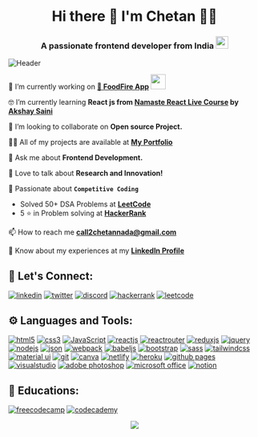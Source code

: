 <h1 align='center'>
  Hi there 👋 I'm Chetan 👨‍💻
</h1>

<h3 align='center'>
  A passionate frontend developer from India <img src="https://raw.githubusercontent.com/stevenrskelton/flag-icon/master/png/16/country-4x3/in.png" width="25">
</h3>
<div align='center'>
  <img src="https://komarev.com/ghpvc/?username=chetannada&style=flat-square&color=blue" alt=""/>
</div>

<img src="https://media.licdn.com/dms/image/D4D16AQHBayzTuZistw/profile-displaybackgroundimage-shrink_350_1400/0/1672217467531?e=1677715200&v=beta&t=lghifr8zmg5hZzMe81ip81oZ3BTzUTT0ntCvyjeScpY" alt="Header"/>
<br/>

🔭 I’m currently working on **[🚀 FoodFire App](https://foodfire-app.netlify.app/)** <img src="https://media.giphy.com/media/WUlplcMpOCEmTGBtBW/giphy.gif" width="30">

:nerd_face: I’m currently learning **React js from [Namaste React Live Course](https://learn.namastedev.com/courses/namaste-react-live) by [Akshay Saini](https://www.linkedin.com/in/akshaymarch7/)**

👯 I’m looking to collaborate on **Open source Project.**

👨‍💻 All of my projects are available at **[My Portfolio](https://chetannada.netlify.app/)**

💬 Ask me about **Frontend Development.**

🚀 Love to talk about **Research and Innovation!**

:muscle: Passionate about **`Competitive Coding`** <br>
- Solved 50+ DSA Problems at **[LeetCode](https://leetcode.com/chetannada/)**
- 5 :star: in Problem solving at **[HackerRank](https://www.hackerrank.com/chetannada)**


📫 How to reach me **call2chetannada@gmail.com**

📄 Know about my experiences at my **[LinkedIn Profile](https://linkedin.com/in/chetannada)**

## 🔗 Let's Connect:
[![linkedin](https://img.shields.io/badge/LinkedIn-0077B5?style=for-the-badge&logo=linkedin&logoColor=white)](https://www.linkedin.com/in/chetannada/)
[![twitter](https://img.shields.io/badge/Twitter-1DA1F2?style=for-the-badge&logo=twitter&logoColor=white)](https://twitter.com/chetannada)
[![discord](https://img.shields.io/badge/Discord-5865F2?style=for-the-badge&logo=discord&logoColor=white)](https://discordapp.com/users/916005177838956555)
[![hackerrank](https://img.shields.io/badge/-Hackerrank-2EC866?style=for-the-badge&logo=HackerRank&logoColor=white)](https://www.hackerrank.com/chetannada)
[![leetcode](https://img.shields.io/badge/-LeetCode-FFA116?style=for-the-badge&logo=LeetCode&logoColor=black)](https://www.leetcode.com/chetannada)

## ⚙ Languages and Tools:
[![html5](https://img.shields.io/badge/HTML5-E34F26?style=for-the-badge&logo=html5&logoColor=white)](https://www.w3.org/html/)
[![css3](https://img.shields.io/badge/CSS3-1572B6?style=for-the-badge&logo=css3&logoColor=white)](https://www.w3schools.com/css/)
[![JavaScript](https://img.shields.io/badge/JavaScript-323330?style=for-the-badge&logo=javascript&logoColor=F7DF1E)](https://developer.mozilla.org/en-US/docs/Web/JavaScript)
[![reactjs](https://img.shields.io/badge/React-20232A?style=for-the-badge&logo=react&logoColor=61DAFB)](https://reactjs.org/)
[![reactrouter](https://img.shields.io/badge/React_Router-CA4245?style=for-the-badge&logo=react-router&logoColor=white)](https://reactrouter.com/en/main)
[![reduxjs](https://img.shields.io/badge/Redux-593D88?style=for-the-badge&logo=redux&logoColor=white)](https://redux.js.org)
[![jquery](https://img.shields.io/badge/jQuery-0769AD?style=for-the-badge&logo=jquery&logoColor=white)](https://jquery.com/)
[![nodejs](https://img.shields.io/badge/Node.js-339933?style=for-the-badge&logo=nodedotjs&logoColor=white)](https://nodejs.org)
[![json](https://img.shields.io/badge/json-5E5C5C?style=for-the-badge&logo=json&logoColor=white)](https://www.json.org/)
[![webpack](https://img.shields.io/badge/Webpack-8DD6F9?style=for-the-badge&logo=Webpack&logoColor=white)](https://webpack.js.org)
[![babeljs](https://img.shields.io/badge/Babel-F9DC3E?style=for-the-badge&logo=babel&logoColor=white)](https://babeljs.io/)
[![bootstrap](https://img.shields.io/badge/Bootstrap-563D7C?style=for-the-badge&logo=bootstrap&logoColor=white)](https://getbootstrap.com)
[![sass](https://img.shields.io/badge/Sass-CC6699?style=for-the-badge&logo=sass&logoColor=white)](https://sass-lang.com)
[![tailwindcss](https://img.shields.io/badge/Tailwind_CSS-38B2AC?style=for-the-badge&logo=tailwind-css&logoColor=white)](https://tailwindcss.com/)
[![material ui](https://img.shields.io/badge/Material%20UI-007FFF?style=for-the-badge&logo=mui&logoColor=white)](https://mui.com/)
[![git](https://img.shields.io/badge/GIT-E44C30?style=for-the-badge&logo=git&logoColor=white)](https://git-scm.com/)
[![canva](https://img.shields.io/badge/Canva-%2300C4CC.svg?&style=for-the-badge&logo=Canva&logoColor=white)](https://www.canva.com/)
[![netlify](https://img.shields.io/badge/Netlify-00C7B7?style=for-the-badge&logo=netlify&logoColor=white)](https://www.netlify.com/)
[![heroku](https://img.shields.io/badge/Heroku-430098?style=for-the-badge&logo=heroku&logoColor=white)](https://www.heroku.com/)
[![github pages](https://img.shields.io/badge/GitHub%20Pages-222222?style=for-the-badge&logo=GitHub%20Pages&logoColor=white)](https://pages.github.com/)
[![visualstudio](https://img.shields.io/badge/VSCode-0078D4?style=for-the-badge&logo=visual%20studio%20code&logoColor=white)](https://code.visualstudio.com/)
[![adobe photoshop](https://img.shields.io/badge/Adobe%20Photoshop-31A8FF?style=for-the-badge&logo=Adobe%20Photoshop&logoColor=black)](https://www.adobe.com/in/products/photoshop.html)
[![microsoft office](https://img.shields.io/badge/Microsoft_Office-D83B01?style=for-the-badge&logo=microsoft-office&logoColor=white)](https://www.office.com/)
[![notion](https://img.shields.io/badge/Notion-000000?style=for-the-badge&logo=notion&logoColor=white)](https://www.notion.so/)

## 📖 Educations:
[![freecodecamp](https://img.shields.io/badge/freecodecamp-27273D?style=for-the-badge&logo=freecodecamp&logoColor=white)](https://www.freecodecamp.org/chetannada)
[![codecademy](https://img.shields.io/badge/Codecademy-FFF0E5?style=for-the-badge&logo=codecademy&logoColor=303347)](https://www.codecademy.com/profiles/ChetanNada)


<div align= "center"><img src="https://github-readme-stats-mu-dusky.vercel.app/api?username=chetannada&show_icons=true&theme=radical&count_private=true&include_all_commits=true"&custom_title="My Stats" align = "center"/></div>
